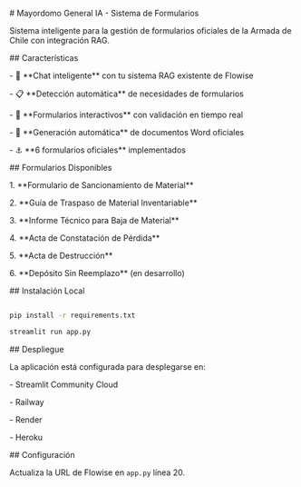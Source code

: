 \# Mayordomo General IA - Sistema de Formularios



Sistema inteligente para la gestión de formularios oficiales de la Armada de Chile con integración RAG.



\## Características



\- 🤖 \*\*Chat inteligente\*\* con tu sistema RAG existente de Flowise

\- 📋 \*\*Detección automática\*\* de necesidades de formularios

\- 🎯 \*\*Formularios interactivos\*\* con validación en tiempo real

\- 📄 \*\*Generación automática\*\* de documentos Word oficiales

\- ⚓ \*\*6 formularios oficiales\*\* implementados



\## Formularios Disponibles



1\. \*\*Formulario de Sancionamiento de Material\*\*

2\. \*\*Guía de Traspaso de Material Inventariable\*\* 

3\. \*\*Informe Técnico para Baja de Material\*\*

4\. \*\*Acta de Constatación de Pérdida\*\*

5\. \*\*Acta de Destrucción\*\*

6\. \*\*Depósito Sin Reemplazo\*\* (en desarrollo)



\## Instalación Local



```bash

pip install -r requirements.txt

streamlit run app.py

```



\## Despliegue



La aplicación está configurada para desplegarse en:

\- Streamlit Community Cloud

\- Railway

\- Render

\- Heroku



\## Configuración



Actualiza la URL de Flowise en `app.py` línea 20.

